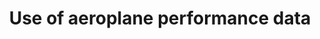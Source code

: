 ---
learningObjectiveId: "032.03.03"
parentId: "032.03"
title: Use of aeroplane performance data
---